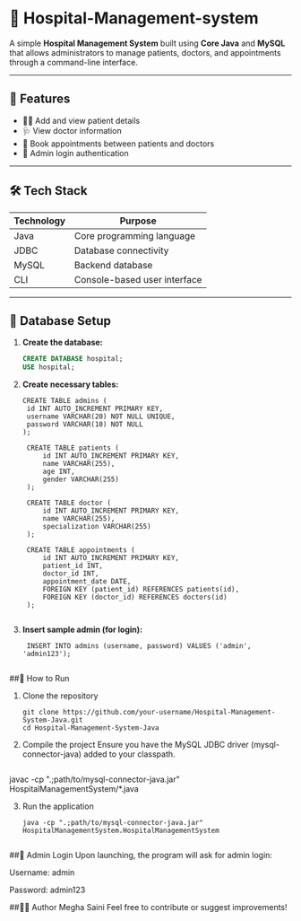 # 🏥 Hospital-Management-system

A simple **Hospital Management System** built using **Core Java** and **MySQL** that allows administrators to manage patients, doctors, and appointments through a command-line interface.

---

## 📌 Features

- 👨‍⚕️ Add and view patient details  
- 🩺 View doctor information  
- 📅 Book appointments between patients and doctors  
- 🔐 Admin login authentication  

---

## 🛠️ Tech Stack

| Technology | Purpose                        |
|------------|--------------------------------|
| Java       | Core programming language      |
| JDBC       | Database connectivity          |
| MySQL      | Backend database               |
| CLI        | Console-based user interface   |

---

## 💾 Database Setup

1. **Create the database:**
   ```sql
   CREATE DATABASE hospital;
   USE hospital;
   

2. **Create necessary tables:**
   ```
   CREATE TABLE admins (
    id INT AUTO_INCREMENT PRIMARY KEY,
    username VARCHAR(20) NOT NULL UNIQUE,
    password VARCHAR(10) NOT NULL
   );

    CREATE TABLE patients (
        id INT AUTO_INCREMENT PRIMARY KEY,
        name VARCHAR(255),
        age INT,
        gender VARCHAR(255)
    );

    CREATE TABLE doctor (
        id INT AUTO_INCREMENT PRIMARY KEY,
        name VARCHAR(255),
        specialization VARCHAR(255)
    );

    CREATE TABLE appointments (
        id INT AUTO_INCREMENT PRIMARY KEY,
        patient_id INT,
        doctor_id INT,
        appointment_date DATE,
        FOREIGN KEY (patient_id) REFERENCES patients(id),
        FOREIGN KEY (doctor_id) REFERENCES doctors(id)
    );

   
3. **Insert sample admin (for login):**
   ```
    INSERT INTO admins (username, password) VALUES ('admin', 'admin123');


##🚀 How to Run

1. Clone the repository
   ```
   git clone https://github.com/your-username/Hospital-Management-System-Java.git
   cd Hospital-Management-System-Java

2. Compile the project
   Ensure you have the MySQL JDBC driver (mysql-connector-java) added to your classpath.
   ```
  javac -cp ".;path/to/mysql-connector-java.jar" HospitalManagementSystem/*.java


3. Run the application
   ```
   java -cp ".;path/to/mysql-connector-java.jar" HospitalManagementSystem.HospitalManagementSystem


##🔐 Admin Login
Upon launching, the program will ask for admin login:

Username: admin

Password: admin123

##🧑‍💻 Author
Megha Saini
Feel free to contribute or suggest improvements!

